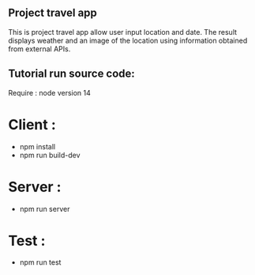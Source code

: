 ## Project travel app
This is project travel app allow user input location and date. The result displays weather and an image of the location using information obtained from external APIs.

## Tutorial run source code:
Require : node version 14
# Client :
- npm install  
- npm run build-dev
# Server :
- npm run server
# Test :
- npm run test
